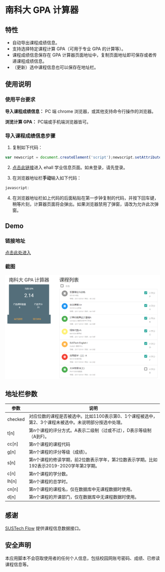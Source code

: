 # 南科大 GPA 计算器

## 特性

* 自动导出课程成绩信息。
* 支持选择特定课程计算 GPA（可用于专业 GPA 的计算等）。
* 课程成绩信息保存在 GPA 计算器页面地址中，复制页面地址即可保存或者传递课程成绩信息。
* （更新）选中课程信息也可以保存在地址栏。


## 使用说明

### 使用平台要求

**导入课程成绩信息：** PC 端 chrome 浏览器，或其他支持命令行操作的浏览器。

**浏览计算 GPA：** PC端或手机端浏览器皆可。

### 导入课程成绩信息步骤

1. 复制如下代码：

```javascript
var newscript = document.createElement('script');newscript.setAttribute('type','text/javascript');newscript.setAttribute('src','https://chenyuheng.github.io/SUSTech-GPA-Calculator/js/getInfo.js');head = document.getElementsByTagName('head')[0].appendChild(newscript);run();
```

2. [点击此链接](http://ehall.sustech.edu.cn/xhxsfw/sys/xsjwxx/*default/index.do)进入 ehall 学业信息页面。如未登录，请先登录。

3. 在浏览器地址栏**手动**输入如下代码：
```javascript
javascript:
```
4. 在浏览器地址栏如上代码的后面粘贴在第一步钟复制的代码，并按下回车键，稍等片刻，计算器页面将会弹出。如果浏览器禁用了弹窗，请改为允许此次弹窗。

## Demo

### 链接地址

[点击此处进入](https://chenyuheng.github.io/SUSTech-GPA-Calculator/content.html?checked=1111111&t0=A&cc0=GE100&g0=P&s0=171&c0=2&lh0=48&t1=D&cc1=CH101A&g1=A&s1=171&c1=4&lh1=64&t2=D&cc2=CS102A&g2=B&s2=171&c2=3&lh2=64&t3=D&cc3=MA103A&g3=C-&s3=171&c3=4&lh3=64&t4=D&cc4=CLE021&g4=D-&s4=171&c4=4&lh4=64&t5=D&cc5=MA101B&g5=F&s5=171&c5=4&lh5=64&t6=D&cc6=PHY103B&g6=B&s6=171&c6=4&lh6=64)

### 截图

![应用截图](img/screenshot.png)

## 地址栏参数

| 参数    | 说明                                                         |
| ------- | ------------------------------------------------------------ |
| checked | 对应位数的课程是否被选中。比如1100表示第0、1个课程被选中，第2、3个课程未被选中。未说明部分按选中处理。 |
| t[n]    | 第n个课程的评分方式。A表示二级制（过或不过），D表示等级制（A到F)。 |
| cc[n]   | 第n个课程的课程代码                                          |
| g[n]    | 第n个课程的评分等级（成绩）。                                |
| s[n]    | 第n个课程的修读学期，前2位数表示学年，第2位数表示学期。比如192表示2019-2020学年第2学期。 |
| c[n]    | 第n个课程的学分数。                                          |
| lh[n]   | 第n个课程的总学时。                                          |
| cn[n]   | 第n个课程的课程名，仅在数据库中无课程数据时使用。            |
| d[n]    | 第n个课程的开课部门，仅在数据库中无课程数据时使用。          |

## 感谢

[SUSTech Flow](https://sustechflow.top/) 提供课程信息数据接口。

## 安全声明

本应用脚本不会窃取使用者的任何个人信息，包括校园网账号密码、成绩、已修读课程信息等。
